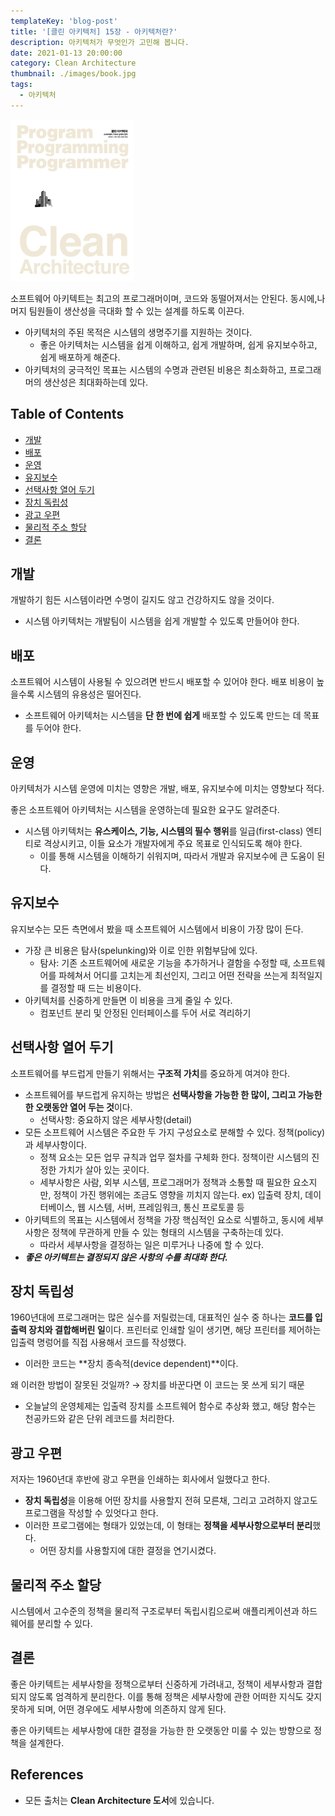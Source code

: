 ```yaml
---
templateKey: 'blog-post'
title: '[클린 아키텍처] 15장 - 아키텍처란?'
description: 아키텍처가 무엇인가 고민해 봅니다.
date: 2021-01-13 20:00:00
category: Clean Architecture
thumbnail: ./images/book.jpg
tags:
  - 아키텍처
---
```


![clean-architecture-book-thumbnail](./images/book.jpg)

소프트웨어 아키텍트는 최고의 프로그래머이며, 코드와 동떨어져서는 안된다. 동시에,나머지 팀원들이 생산성을 극대화 할 수 있는 설계를 하도록 이끈다.

- 아키텍처의 주된 목적은 시스템의 생명주기를 지원하는 것이다.
  - 좋은 아키텍처는 시스템을 쉽게 이해하고, 쉽게 개발하며, 쉽게 유지보수하고, 쉽게 배포하게 해준다.
- 아키텍처의 궁극적인 목표는 시스템의 수명과 관련된 비용은 최소화하고, 프로그래머의 생산성은 최대화하는데 있다.

## Table of Contents

- [개발](#개발)
- [배포](#배포)
- [운영](#운영)
- [유지보수](#유지보수)
- [선택사항 열어 두기](#선택사항-열어-두기)
- [장치 독립성](#장치-독립성)
- [광고 우편](#광고-우편)
- [물리적 주소 할당](#물리적-주소-할당)
- [결론](#결론)

## 개발

개발하기 힘든 시스템이라면 수명이 길지도 않고 건강하지도 않을 것이다.

- 시스템 아키텍처는 개발팀이 시스템을 쉽게 개발할 수 있도록 만들어야 한다.

## 배포

소프트웨어 시스템이 사용될 수 있으려면 반드시 배포할 수 있어야 한다. 배포 비용이 높을수록 시스템의 유용성은 떨어진다.

- 소프트웨어 아키텍처는 시스템을 **단 한 번에 쉽게** 배포할 수 있도록 만드는 데 목표를 두어야 한다.

## 운영

아키텍처가 시스템 운영에 미치는 영향은 개발, 배포, 유지보수에 미치는 영향보다 적다.

좋은 소프트웨어 아키텍처는 시스템을 운영하는데 필요한 요구도 알려준다.

- 시스템 아키텍처는 **유스케이스, 기능, 시스템의 필수 행위**를 일급(first-class) 엔티티로 격상시키고, 이들 요소가 개발자에게 주요 목표로 인식되도록 해야 한다.
  - 이를 통해 시스템을 이해하기 쉬워지며, 따라서 개발과 유지보수에 큰 도움이 된다.

## 유지보수

유지보수는 모든 측면에서 봤을 때 소프트웨어 시스템에서 비용이 가장 많이 든다.

- 가장 큰 비용은 탐사(spelunking)와 이로 인한 위험부담에 있다.
  - 탐사: 기존 소프트웨어에 새로운 기능을 추가하거나 결함을 수정할 때, 소프트웨어를 파헤쳐서 어디를 고치는게 최선인지, 그리고 어떤 전략을 쓰는게 최적일지를 결정할 때 드는 비용이다.
- 아키텍처를 신중하게 만들면 이 비용을 크게 줄일 수 있다.
  - 컴포넌트 분리 및 안정된 인터페이스를 두어 서로 격리하기

## 선택사항 열어 두기

소프트웨어를 부드럽게 만들기 위해서는 **구조적 가치**를 중요하게 여겨야 한다.

- 소프트웨어를 부드럽게 유지하는 방법은 **선택사항을 가능한 한 많이, 그리고 가능한 한 오랫동안 열어 두는 것**이다.
  - 선택사항: 중요하지 않은 세부사항(detail)
- 모든 소프트웨어 시스템은 주요한 두 가지 구성요소로 분해할 수 있다. 정책(policy)과 세부사항이다.
  - 정책 요소는 모든 업무 규칙과 업무 절차를 구체화 한다. 정책이란 시스템의 진정한 가치가 살아 있는 곳이다.
  - 세부사항은 사람, 외부 시스템, 프로그래머가 정책과 소통할 때 필요한 요소지만, 정책이 가진 행위에는 조금도 영향을 끼치지 않는다. ex) 입출력 장치, 데이터베이스, 웹 시스템, 서버, 프레임워크, 통신 프로토콜 등
- 아키텍트의 목표는 시스템에서 정책을 가장 핵심적인 요소로 식별하고, 동시에 세부사항은 정책에 무관하게 만들 수 있는 형태의 시스템을 구축하는데 있다.
  - 따라서 세부사항을 결정하는 일은 미루거나 나중에 할 수 있다.
- **_좋은 아키텍트는 결정되지 않은 사항의 수를 최대화 한다._**

## 장치 독립성

1960년대에 프로그래머는 많은 실수를 저릴렀는데, 대표적인 실수 중 하나는 **코드를 입출력 장치와 결합해버린 일**이다. 프린터로 인쇄할 일이 생기면, 해당 프린터를 제어하는 입출력 명렁어를 직접 사용해서 코드를 작성했다.

- 이러한 코드는 **장치 종속적(device dependent)**이다.

왜 이러한 방법이 잘못된 것일까? → 장치를 바꾼다면 이 코드는 못 쓰게 되기 때문

- 오늘날의 운영체제는 입출력 장치를 소프트웨어 함수로 추상화 했고, 해당 함수는 천공카드와 같은 단위 레코드를 처리한다.

## 광고 우편

저자는 1960년대 후반에 광고 우편을 인쇄하는 회사에서 일했다고 한다.

- **장치 독립성**을 이용해 어떤 장치를 사용할지 전혀 모른채, 그리고 고려하지 않고도 프로그램을 작성할 수 있엇다고 한다.
- 이러한 프로그램에는 형태가 있었는데, 이 형태는 **정책을 세부사항으로부터 분리**했다.
  - 어떤 장치를 사용할지에 대한 결정을 연기시켰다.

## 물리적 주소 할당

시스템에서 고수준의 정책을 물리적 구조로부터 독립시킴으로써 애플리케이션과 하드웨어를 분리할 수 있다.

## 결론

좋은 아키텍트는 세부사항을 정책으로부터 신중하게 가려내고, 정책이 세부사항과 결합되지 않도록 엄격하게 분리한다. 이를 통해 정책은 세부사항에 관한 어떠한 지식도 갖지 못하게 되며, 어떤 경우에도 세부사항에 의존하지 않게 된다.

좋은 아키텍트는 세부사항에 대한 결정을 가능한 한 오랫동안 미룰 수 있는 방향으로 정책을 설계한다.

## References

- 모든 출처는 **Clean Architecture 도서**에 있습니다.
